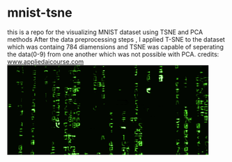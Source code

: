 # mnist-tsne
this is a repo for the visualizing MNIST dataset using TSNE and PCA methods
After the data preprocessing steps , I applied T-SNE to the dataset which was containg 784 diamensions and TSNE was capable of seperating the data(0-9) from one another which was not possible with PCA.
credits: www.appliedaicourse.com
![](giphy.gif)
